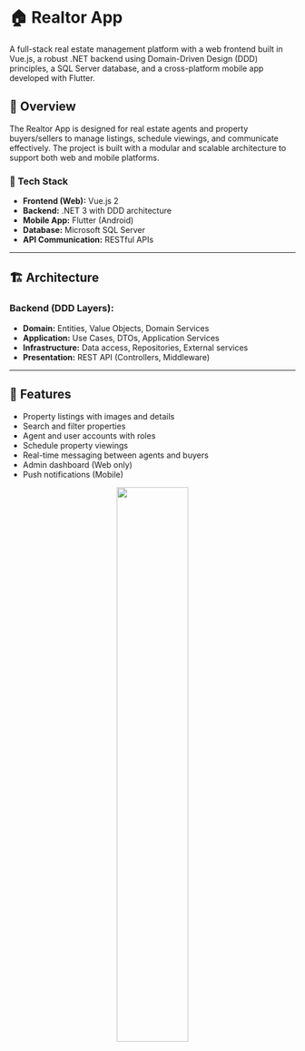 # 🏠 Realtor App

A full-stack real estate management platform with a web frontend built in Vue.js, a robust .NET backend using Domain-Driven Design (DDD) principles, a SQL Server database, and a cross-platform mobile app developed with Flutter.

## 🚀 Overview

The Realtor App is designed for real estate agents and property buyers/sellers to manage listings, schedule viewings, and communicate effectively. The project is built with a modular and scalable architecture to support both web and mobile platforms.

### 🧱 Tech Stack

- **Frontend (Web):** Vue.js 2
- **Backend:** .NET 3 with DDD architecture 
- **Mobile App:** Flutter (Android)
- **Database:** Microsoft SQL Server
- **API Communication:** RESTful APIs

---

## 🏗️ Architecture

### Backend (DDD Layers):
- **Domain:** Entities, Value Objects, Domain Services
- **Application:** Use Cases, DTOs, Application Services
- **Infrastructure:** Data access, Repositories, External services
- **Presentation:** REST API (Controllers, Middleware)

---

## 📱 Features

- Property listings with images and details
- Search and filter properties
- Agent and user accounts with roles
- Schedule property viewings
- Real-time messaging between agents and buyers
- Admin dashboard (Web only)
- Push notifications (Mobile)
<p align="center">
  <img src="assets/app.gif" width="50%" height="50%" />
</p>
